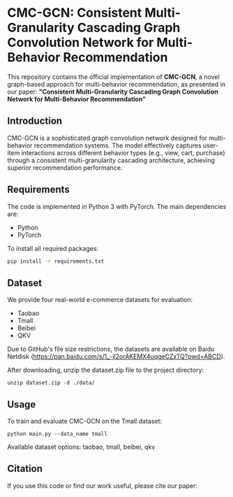 # CMC-GCN: Consistent Multi-Granularity Cascading Graph Convolution Network for Multi-Behavior Recommendation

This repository contains the official implementation of **CMC-GCN**, a novel graph-based approach for multi-behavior recommendation, as presented in our paper:
**"Consistent Multi-Granularity Cascading Graph Convolution Network for Multi-Behavior Recommendation"**

## Introduction
CMC-GCN is a sophisticated graph convolution network designed for multi-behavior recommendation systems. The model effectively captures user-item interactions across different behavior types (e.g., view, cart, purchase) through a consistent multi-granularity cascading architecture, achieving superior recommendation performance.


## Requirements
The code is implemented in Python 3 with PyTorch. The main dependencies are:
- Python 
- PyTorch


To install all required packages:
```bash
pip install -r requirements.txt
```
##  Dataset
We provide four real-world e-commerce datasets for evaluation:

- Taobao
- Tmall
- Beibei
- QKV
  
Due to GitHub's file size restrictions, the datasets are available on Baidu Netdisk (https://pan.baidu.com/s/1_-jI2orAKEMX4uqgeCZxTQ?pwd=ABCD).




After downloading, unzip the dataset.zip file to the project directory:

```
unzip dataset.zip -d ./data/
```

## Usage
To train and evaluate CMC-GCN on the Tmall dataset:
```
python main.py --data_name tmall
```
Available dataset options: taobao, tmall, beibei, qkv

## Citation
If you use this code or find our work useful, please cite our paper:
```bibtex
```
